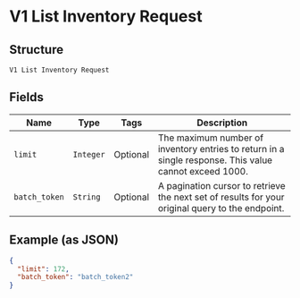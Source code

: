 
# V1 List Inventory Request

## Structure

`V1 List Inventory Request`

## Fields

| Name | Type | Tags | Description |
|  --- | --- | --- | --- |
| `limit` | `Integer` | Optional | The maximum number of inventory entries to return in a single response. This value cannot exceed 1000. |
| `batch_token` | `String` | Optional | A pagination cursor to retrieve the next set of results for your<br>original query to the endpoint. |

## Example (as JSON)

```json
{
  "limit": 172,
  "batch_token": "batch_token2"
}
```

